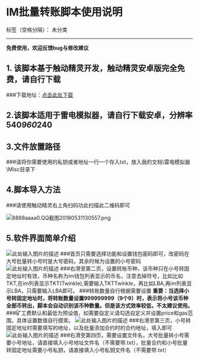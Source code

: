 # IM批量转账脚本使用说明 #

标签（空格分隔）： 未分类

---

**免费使用，欢迎反馈bug与修改建议**
## 1. 该脚本基于触动精灵开发，触动精灵安卓版完全免费，请自行下载 ##
   
###下载地址：[点击此处下载][1]
    
## 2.该脚本适用于雷电模拟器，请自行下载安卓，分辨率540*960*240 ##
## 3.文件放置路径 ##
###请将你需要使用的私钥或者地址一行一个存入txt，放入我的文档\雷电模拟器\Misc目录下
## 4.脚本导入方法 ##
###请使用触动精灵右上角扫码功此扫描此二维码即可
    
![8888aaaa0.QQ截图20180531130557.png](https://i.loli.net/2018/05/31/5b0f82d3ef4e2.png)
    
## 5.软件界面简单介绍 ##
![此处输入图片的描述][3]
###首页只需要选择功能和设置钱包密码即可，改密码在大号批量转小号时是大号密码，其余时候为设置的小号密码
![此处输入图片的描述][4]
###右滑至第二页，设置转账币种，该币种只在小号转固定地址时有效，币种名称为im钱包列表显示的币名，注意去掉符号，比如比如TKT,在im列表显示TKT(Twinkle),需要输入TKTTwinkle，再比如LBA,再im列表显示LBA，只需要输入LBA即可。
###转账数量自行根据需要设置
**重要：当选择小号转固定地址时，将转账数量设置999999999（9个9）时，表示将小号该币种全部币转出，脚本会自动识别该币种数量。但是该方式效率较低，不太建议使用。**
###矿工费默认和最低为预设值，如需要自定义请勾选自定义并设置price和gas范围，具体设置数值自行摸索。
![此处输入图片的描述][5]
###右滑至第三页，小号转固定地址时需要填写的地址，以及批量添加合约时的合约地址，填入即可
![此处输入图片的描述][6]
###右滑至第四页，需要设置文件名，大号批量转小号需要小号地址，请直接填入小号地址文件名（不需要带.txt），批量合约和小号批量转固定地址需要小号私钥，请直接填入小号私钥文件名（不需要带.txt）
    
    


  [1]: http://cdn-oss.touchsprite.net/tsp_store/2018/05/23/bGyQOkEqONWhBm7-?response-content-disposition=attachment;%20filename=%22TouchSpriteNew-V2.3.5.4-signed.apk%22&OSSAccessKeyId=XPV2tk7a1zgPhJWg&Signature=YK3izx0YCfmYnzeQO7J/6%2b8%2b6%2bY=&Expires=1558781767
  [2]: https://i.loli.net/2018/05/31/5b0f82d3ef4e2.png
  [3]: https://i.loli.net/2018/05/31/5b0f7ec777750.png
  [4]: https://i.loli.net/2018/05/31/5b0f7ec7b5e01.png
  [5]: https://i.loli.net/2018/05/31/5b0f7ec795c43.png
  [6]: https://i.loli.net/2018/05/31/5b0f7ec7a4f06.png
